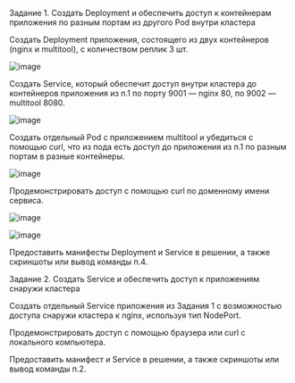 Задание 1. Создать Deployment и обеспечить доступ к контейнерам приложения по разным портам из другого Pod внутри кластера

Создать Deployment приложения, состоящего из двух контейнеров (nginx и multitool), с количеством реплик 3 шт.

![image](https://github.com/AlexanderSchelokov/devops-netology/assets/121572590/5f39e561-0945-4257-b57c-d74d51c30766)

Создать Service, который обеспечит доступ внутри кластера до контейнеров приложения из п.1 по порту 9001 — nginx 80, по 9002 — multitool 8080.

![image](https://github.com/AlexanderSchelokov/devops-netology/assets/121572590/77991b1c-a304-4843-9fbc-322789e59a61)


Создать отдельный Pod с приложением multitool и убедиться с помощью curl, что из пода есть доступ до приложения из п.1 по разным портам в разные контейнеры.

![image](https://github.com/AlexanderSchelokov/devops-netology/assets/121572590/171b9e9a-73f9-4d0d-99c6-46883b13c63d)


Продемонстрировать доступ с помощью curl по доменному имени сервиса.

![image](https://github.com/AlexanderSchelokov/devops-netology/assets/121572590/13a401a6-493d-462a-8c94-6c9fa20ae4b1)

![image](https://github.com/AlexanderSchelokov/devops-netology/assets/121572590/1ec3fecf-112a-496e-aded-ccccf3d10118)

Предоставить манифесты Deployment и Service в решении, а также скриншоты или вывод команды п.4.

Задание 2. Создать Service и обеспечить доступ к приложениям снаружи кластера

Создать отдельный Service приложения из Задания 1 с возможностью доступа снаружи кластера к nginx, используя тип NodePort.

Продемонстрировать доступ с помощью браузера или curl с локального компьютера.

Предоставить манифест и Service в решении, а также скриншоты или вывод команды п.2.
